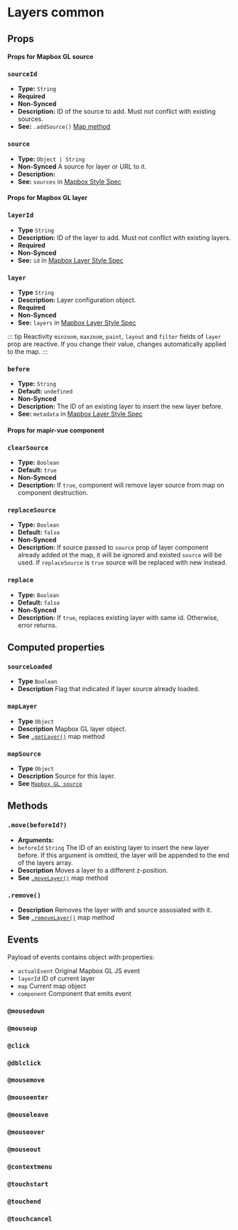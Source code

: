 # Layers common

## Props

#### Props for Mapbox GL source

### `sourceId`

- **Type:** `String`
- **Required**
- **Non-Synced**
- **Description:** ID of the source to add. Must not conflict with existing sources.
- **See:** `.addSource()` [Map method](https://docs.mapbox.com/mapbox-gl-js/api/#map#addsource)

### `source`

- **Type:** `Object | String`
- **Non-Synced** A source for layer or URL to it.
- **Description:**
- **See:** `sources` in [Mapbox Style Spec](https://docs.mapbox.com/mapbox-gl-js/style-spec/#sources)

#### Props for Mapbox GL layer

### `layerId`

- **Type** `String`
- **Description:** ID of the layer to add. Must not conflict with existing layers.
- **Required**
- **Non-Synced**
- **See:** `id` in [Mapbox Layer Style Spec](https://docs.mapbox.com/mapbox-gl-js/style-spec/#layer-id)

### `layer`

- **Type** `String`
- **Description:** Layer configuration object.
- **Required**
- **Non-Synced**
- **See:** `layers` in [Mapbox Layer Style Spec](https://docs.mapbox.com/mapbox-gl-js/style-spec/#layers)

::: tip Reactivity
`minzoom`, `maxzoom`, `paint`, `layout` and `filter` fields of `layer` prop are reactive. If you change their value, changes automatically applied to the map.
:::

### `before`

- **Type:** `String`
- **Default:** `undefined`
- **Non-Synced**
- **Description:** The ID of an existing layer to insert the new layer before.
- **See:** `metadata` in [Mapbox Layer Style Spec](https://docs.mapbox.com/mapbox-gl-js/style-spec/#layer-metadata)

#### Props for mapir-vue component

### `clearSource`

- **Type:** `Boolean`
- **Default:** `true`
- **Non-Synced**
- **Description:** If `true`, component will remove layer source from map on component destruction.

### `replaceSource`

- **Type:** `Boolean`
- **Default:** `false`
- **Non-Synced**
- **Description:** If source passed to `source` prop of layer component already added ot the map, it will be ignored and existed `source` will be used. If `replaceSource` is `true` source will be replaced with new instead.

### `replace`

- **Type:** `Boolean`
- **Default:** `false`
- **Non-Synced**
- **Description:** If `true`, replaces existing layer with same id. Otherwise, error returns.

## Computed properties

### `sourceLoaded`

- **Type** `Boolean`
- **Description** Flag that indicated if layer source already loaded.

### `mapLayer`

- **Type** `Object`
- **Description** Mapbox GL layer object.
- **See** [`.getLayer()`](https://docs.mapbox.com/mapbox-gl-js/api/#map#getlayer) map method

### `mapSource`

- **Type** `Object`
- **Description** Source for this layer.
- **See** [`Mapbox GL source`](https://docs.mapbox.com/mapbox-gl-js/api/#sources)

## Methods

### `.move(beforeId?)`

- **Arguments:**
- `beforeId` `String` The ID of an existing layer to insert the new layer before. If this argument is omitted, the layer will be appended to the end of the layers array.
- **Description** Moves a layer to a different z-position.
- **See** [`.moveLayer()`](https://docs.mapbox.com/mapbox-gl-js/api/#map#movelayer) map method

### `.remove()`

- **Description** Removes the layer with and source assosiated with it.
- **See** [`.removeLayer()`](https://docs.mapbox.com/mapbox-gl-js/api/#map#removelayer) map method

## Events

Payload of events contains object with properties:

- `actualEvent` Original Mapbox GL JS event
- `layerId` ID of current layer
- `map` Current map object
- `component` Component that emits event

### `@mousedown`

### `@mouseup`

### `@click`

### `@dblclick`

### `@mousemove`

### `@mouseenter`

### `@mouseleave`

### `@mouseover`

### `@mouseout`

### `@contextmenu`

### `@touchstart`

### `@touchend`

### `@touchcancel`
